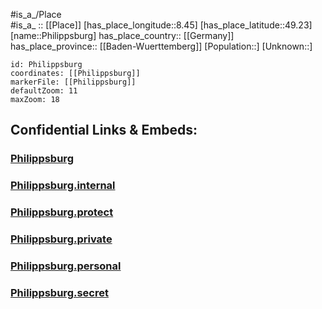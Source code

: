 ﻿---
location: [49.23,8.45] 
mapzoom: [7,12] 
mapmarker: city 
type: City
tags:
- geo/City


SpocWebEntityId: 33354
isDeleted: false
confidential: public

---
#is_a_/Place  
#is_a_ :: [[Place]] 
[has_place_longitude::8.45] 
[has_place_latitude::49.23] 
[name::Philippsburg] 
has_place_country:: [[Germany]]  
has_place_province:: [[Baden-Wuerttemberg]] 
[Population::] 
[Unknown::] 


```leaflet
id: Philippsburg
coordinates: [[Philippsburg]] 
markerFile: [[Philippsburg]] 
defaultZoom: 11 
maxZoom: 18
```


## Confidential Links & Embeds: 

### [Philippsburg](/_public/Earth/Continent/Europe/Europe~Central/Germany/Germany~West/Baden-Wuerttemberg/counties~BW/Karlsruhe/cities~Karlsruhe/Philippsburg.md) 

### [Philippsburg.internal](/_internal/Earth/Continent/Europe/Europe~Central/Germany/Germany~West/Baden-Wuerttemberg/counties~BW/Karlsruhe/cities~Karlsruhe/Philippsburg.internal.md) 

### [Philippsburg.protect](/_protect/Earth/Continent/Europe/Europe~Central/Germany/Germany~West/Baden-Wuerttemberg/counties~BW/Karlsruhe/cities~Karlsruhe/Philippsburg.protect.md) 

### [Philippsburg.private](/_private/Earth/Continent/Europe/Europe~Central/Germany/Germany~West/Baden-Wuerttemberg/counties~BW/Karlsruhe/cities~Karlsruhe/Philippsburg.private.md) 

### [Philippsburg.personal](/_personal/Earth/Continent/Europe/Europe~Central/Germany/Germany~West/Baden-Wuerttemberg/counties~BW/Karlsruhe/cities~Karlsruhe/Philippsburg.personal.md) 

### [Philippsburg.secret](/_secret/Earth/Continent/Europe/Europe~Central/Germany/Germany~West/Baden-Wuerttemberg/counties~BW/Karlsruhe/cities~Karlsruhe/Philippsburg.secret.md) 
